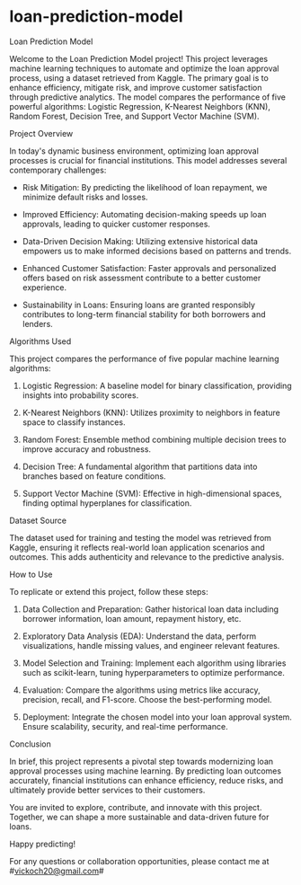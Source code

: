 # loan-prediction-model
Loan Prediction Model

Welcome to the Loan Prediction Model project! This project leverages machine learning techniques to automate and optimize the loan approval process, using a dataset retrieved from Kaggle. The primary goal is to enhance efficiency, mitigate risk, and improve customer satisfaction through predictive analytics. The model compares the performance of five powerful algorithms: Logistic Regression, K-Nearest Neighbors (KNN), Random Forest, Decision Tree, and Support Vector Machine (SVM).

Project Overview

In today's dynamic business environment, optimizing loan approval processes is crucial for financial institutions. This model addresses several contemporary challenges:

- Risk Mitigation: By predicting the likelihood of loan repayment, we minimize default risks and losses.
  
- Improved Efficiency: Automating decision-making speeds up loan approvals, leading to quicker customer responses.
  
- Data-Driven Decision Making: Utilizing extensive historical data empowers us to make informed decisions based on patterns and trends.
  
- Enhanced Customer Satisfaction: Faster approvals and personalized offers based on risk assessment contribute to a better customer experience.
  
- Sustainability in Loans: Ensuring loans are granted responsibly contributes to long-term financial stability for both borrowers and lenders.

Algorithms Used

This project compares the performance of five popular machine learning algorithms:

1. Logistic Regression: A baseline model for binary classification, providing insights into probability scores.
   
2. K-Nearest Neighbors (KNN): Utilizes proximity to neighbors in feature space to classify instances.
   
3. Random Forest: Ensemble method combining multiple decision trees to improve accuracy and robustness.
   
4. Decision Tree: A fundamental algorithm that partitions data into branches based on feature conditions.
   
5. Support Vector Machine (SVM): Effective in high-dimensional spaces, finding optimal hyperplanes for classification.

Dataset Source

The dataset used for training and testing the model was retrieved from Kaggle, ensuring it reflects real-world loan application scenarios and outcomes. This adds authenticity and relevance to the predictive analysis.

How to Use

To replicate or extend this project, follow these steps:

1. Data Collection and Preparation: Gather historical loan data including borrower information, loan amount, repayment history, etc.
   
2. Exploratory Data Analysis (EDA): Understand the data, perform visualizations, handle missing values, and engineer relevant features.
   
3. Model Selection and Training: Implement each algorithm using libraries such as scikit-learn, tuning hyperparameters to optimize performance.
   
4. Evaluation: Compare the algorithms using metrics like accuracy, precision, recall, and F1-score. Choose the best-performing model.
   
5. Deployment: Integrate the chosen model into your loan approval system. Ensure scalability, security, and real-time performance.

Conclusion

In brief, this project represents a pivotal step towards modernizing loan approval processes using machine learning. By predicting loan outcomes accurately, financial institutions can enhance efficiency, reduce risks, and ultimately provide better services to their customers.

You are invited to explore, contribute, and innovate with this project. Together, we can shape a more sustainable and data-driven future for loans. 

Happy predicting!

For any questions or collaboration opportunities, please contact me at #vickoch20@gmail.com# 
